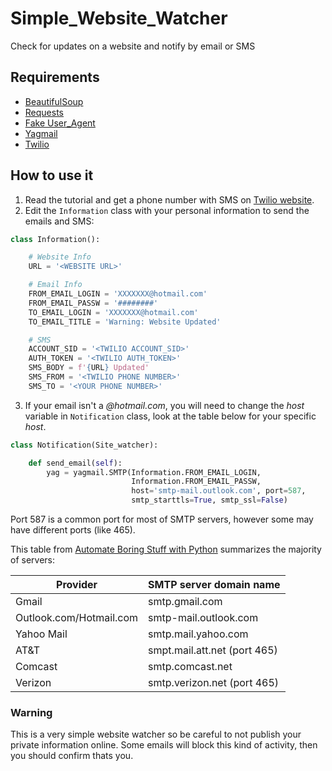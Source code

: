 # Simple_Website_Watcher
Check for updates on a website and notify by email or SMS

## Requirements
* [BeautifulSoup](https://pypi.org/project/beautifulsoup4/)
* [Requests](https://pypi.org/project/requests/)
* [Fake User_Agent](https://pypi.org/project/fake-useragent/)
* [Yagmail](https://pypi.org/project/yagmail/)
* [Twilio](https://github.com/twilio/twilio-python)

## How to use it
1) Read the tutorial and get a phone number with SMS on [Twilio website](https://www.twilio.com/docs/sms/tutorials/how-to-send-sms-messages-python). 
2) Edit the ```Information``` class with your personal information to send the emails and SMS:
```Python
class Information():

    # Website Info
    URL = '<WEBSITE URL>'

    # Email Info
    FROM_EMAIL_LOGIN = 'XXXXXXX@hotmail.com'
    FROM_EMAIL_PASSW = '########'
    TO_EMAIL_LOGIN = 'XXXXXXX@hotmail.com'
    TO_EMAIL_TITLE = 'Warning: Website Updated'

    # SMS
    ACCOUNT_SID = '<TWILIO ACCOUNT_SID>'
    AUTH_TOKEN = '<TWILIO AUTH_TOKEN>'
    SMS_BODY = f'{URL} Updated'
    SMS_FROM = '<TWILIO PHONE NUMBER>'
    SMS_TO = '<YOUR PHONE NUMBER>'
 ```
3) If your email isn't a *@hotmail.com*, you will need to change the *host* variable in ```Notification``` class, look at the table below for your specific *host*.
```Python
class Notification(Site_watcher):

    def send_email(self):
        yag = yagmail.SMTP(Information.FROM_EMAIL_LOGIN,
                           Information.FROM_EMAIL_PASSW,
                           host='smtp-mail.outlook.com', port=587,
                           smtp_starttls=True, smtp_ssl=False)
```

Port 587 is a common port for most of SMTP servers, however some may have different ports (like 465). 

This table from [Automate Boring Stuff with Python](http://automatetheboringstuff.com/2e/chapter18/) summarizes the majority of servers:

| Provider                | SMTP server domain name      |
|-------------------------|------------------------------|
| Gmail                   | smtp.gmail.com               |
| Outlook.com/Hotmail.com | smtp-mail.outlook.com        |
| Yahoo Mail              | smtp.mail.yahoo.com          |
| AT&T                    | smpt.mail.att.net (port 465) |
| Comcast                 | smtp.comcast.net             |
| Verizon                 | smtp.verizon.net (port 465)  |

### Warning
This is a very simple website watcher so be careful to not publish your private information online. Some emails will block this kind of activity, then you should confirm thats you. 
